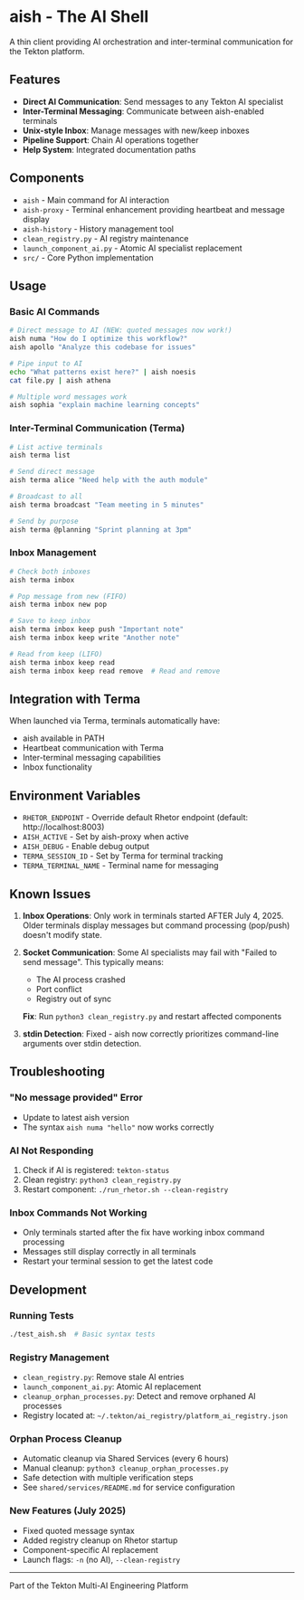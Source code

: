 # aish - The AI Shell

A thin client providing AI orchestration and inter-terminal communication for the Tekton platform.

## Features

- **Direct AI Communication**: Send messages to any Tekton AI specialist
- **Inter-Terminal Messaging**: Communicate between aish-enabled terminals
- **Unix-style Inbox**: Manage messages with new/keep inboxes
- **Pipeline Support**: Chain AI operations together
- **Help System**: Integrated documentation paths

## Components

- `aish` - Main command for AI interaction
- `aish-proxy` - Terminal enhancement providing heartbeat and message display
- `aish-history` - History management tool
- `clean_registry.py` - AI registry maintenance
- `launch_component_ai.py` - Atomic AI specialist replacement
- `src/` - Core Python implementation

## Usage

### Basic AI Commands

```bash
# Direct message to AI (NEW: quoted messages now work!)
aish numa "How do I optimize this workflow?"
aish apollo "Analyze this codebase for issues"

# Pipe input to AI
echo "What patterns exist here?" | aish noesis
cat file.py | aish athena

# Multiple word messages work
aish sophia "explain machine learning concepts"
```

### Inter-Terminal Communication (Terma)

```bash
# List active terminals
aish terma list

# Send direct message
aish terma alice "Need help with the auth module"

# Broadcast to all
aish terma broadcast "Team meeting in 5 minutes"

# Send by purpose
aish terma @planning "Sprint planning at 3pm"
```

### Inbox Management

```bash
# Check both inboxes
aish terma inbox

# Pop message from new (FIFO)
aish terma inbox new pop

# Save to keep inbox
aish terma inbox keep push "Important note"
aish terma inbox keep write "Another note"

# Read from keep (LIFO)
aish terma inbox keep read
aish terma inbox keep read remove  # Read and remove
```

## Integration with Terma

When launched via Terma, terminals automatically have:
- aish available in PATH
- Heartbeat communication with Terma
- Inter-terminal messaging capabilities
- Inbox functionality

## Environment Variables

- `RHETOR_ENDPOINT` - Override default Rhetor endpoint (default: http://localhost:8003)
- `AISH_ACTIVE` - Set by aish-proxy when active
- `AISH_DEBUG` - Enable debug output
- `TERMA_SESSION_ID` - Set by Terma for terminal tracking
- `TERMA_TERMINAL_NAME` - Terminal name for messaging

## Known Issues

1. **Inbox Operations**: Only work in terminals started AFTER July 4, 2025. Older terminals display messages but command processing (pop/push) doesn't modify state.

2. **Socket Communication**: Some AI specialists may fail with "Failed to send message". This typically means:
   - The AI process crashed
   - Port conflict
   - Registry out of sync
   
   **Fix**: Run `python3 clean_registry.py` and restart affected components

3. **stdin Detection**: Fixed - aish now correctly prioritizes command-line arguments over stdin detection.

## Troubleshooting

### "No message provided" Error
- Update to latest aish version
- The syntax `aish numa "hello"` now works correctly

### AI Not Responding
1. Check if AI is registered: `tekton-status`
2. Clean registry: `python3 clean_registry.py`
3. Restart component: `./run_rhetor.sh --clean-registry`

### Inbox Commands Not Working
- Only terminals started after the fix have working inbox command processing
- Messages still display correctly in all terminals
- Restart your terminal session to get the latest code

## Development

### Running Tests
```bash
./test_aish.sh  # Basic syntax tests
```

### Registry Management
- `clean_registry.py`: Remove stale AI entries
- `launch_component_ai.py`: Atomic AI replacement
- `cleanup_orphan_processes.py`: Detect and remove orphaned AI processes
- Registry located at: `~/.tekton/ai_registry/platform_ai_registry.json`

### Orphan Process Cleanup
- Automatic cleanup via Shared Services (every 6 hours)
- Manual cleanup: `python3 cleanup_orphan_processes.py`
- Safe detection with multiple verification steps
- See `shared/services/README.md` for service configuration

### New Features (July 2025)
- Fixed quoted message syntax
- Added registry cleanup on Rhetor startup
- Component-specific AI replacement
- Launch flags: `-n` (no AI), `--clean-registry`

---

Part of the Tekton Multi-AI Engineering Platform
